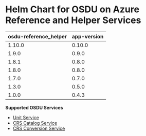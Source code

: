 # Helm Chart for OSDU on Azure Reference and Helper Services

| osdu-reference_helper  | app-version  |
| ---------------------- | ----------   |
| 1.10.0                  | 0.10.0        |
| 1.9.0                  | 0.9.0        |
| 1.8.1                  | 0.8.0        |
| 1.8.0                  | 0.8.0        |
| 1.7.0                  | 0.7.0        |
| 1.3.0                  | 0.5.0        |
| 1.0.0                  | 0.4.3        |

__Supported OSDU Services__

- [Unit Service](https://community.opengroup.org/osdu/platform/system/reference/unit-service)
- [CRS Catalog Service](https://community.opengroup.org/osdu/platform/system/reference/crs-catalog-service)
- [CRS Conversion Service](https://community.opengroup.org/osdu/platform/system/reference/crs-conversion-service)
